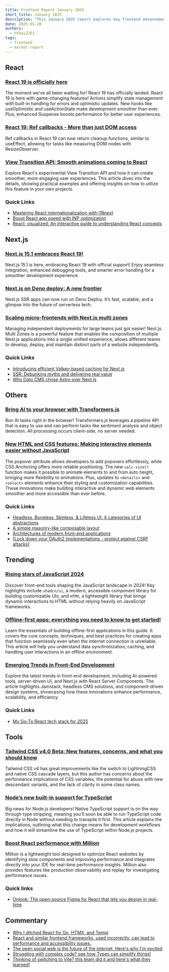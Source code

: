 ```yaml
---
title: Frontend Report January 2025
short_title: January 2025
description: "This January 2025 report explores key frontend advancements, including React 19's Actions, Next.js 15.1's Deno Deploy support, and innovative tools like Transformers.js for AI. Discover trending technologies, best practices, and expert commentary shaping the future of frontend development."
date: 2025-01-20
authors:
  - hthai2201
tags:
  - frontend
  - market-report
---
```


## React

### [React 19 is officially here](https://react.dev/blog/2024/12/05/react-19)

The moment we've all been waiting for! React 19 has officially landed. React 19 is here with game-changing features! Actions simplify state management with built-in handling for errors and optimistic updates. New hooks like useOptimistic and useActionState make development smoother than ever. Plus, enhanced Suspense boosts performance for better user experiences.

### [React 19: Ref callbacks - More than just DOM access](https://tkdodo.eu/blog/ref-callbacks-react-19-and-the-compiler)

Ref callbacks in React 19 can now return cleanup functions, similar to useEffect, allowing for tasks like measuring DOM nodes with ResizeObserver.

### [View Transition API: Smooth animations coming to React](https://motion.dev/blog/reacts-experimental-view-transition-api)

Explore React's experimental View Transition API and how it can create smoother, more engaging user experiences. This article dives into the details, showing practical examples and offering insights on how to utilize this feature in your own projects.

### Quick Links

- [Mastering React internationalization with i18next](https://lingual.dev/blog/getting-more-out-of-i18next-in-react/)
- [Boost React app speed with INP optimization](https://kurtextrem.de/posts/improve-inp-react)
- [React, visualized: An interactive guide to understanding React concepts](https://react.gg/visualized)

## Next.js

### [Next.js 15.1 embraces React 19!](https://nextjs.org/blog/next-15-1)

Next.js 15.1 is here, embracing React 19 with official support! Enjoy seamless integration, enhanced debugging tools, and smarter error handling for a smoother development experience.

### [Next.js on Deno deploy: A new frontier](https://deno.com/blog/nextjs-on-deno-deploy)

Next.js SSR apps can now run on Deno Deploy. It’s fast, scalable, and a glimpse into the future of serverless tech.

### [Scaling micro-frontends with Next.js multi zones](https://techhub.iodigital.com/articles/building-scalable-micro-frontends-with-next-js-multi-zones)

Managing independent deployments for large teams just got easier! Next.js Multi Zones is a powerful feature that enables the composition of multiple Next.js applications into a single unified experience, allows different teams to develop, deploy, and maintain distinct parts of a website independently.

### Quick Links

- [Introducing efficient Valkey-based caching for Next.js](https://blog.platformatic.dev/introducing-efficient-valkey-based-caching-for-nextjs)
- [SSR: Debunking myths and delivering real value](https://t3.gg/blog/post/ssr-is-not-expensive)
- [Why Dato CMS chose Astro over Next.js](https://www.datocms.com/blog/why-we-switched-to-astro)

## Others

### [Bring AI to your browser with Transformers.js](https://www.raymondcamden.com/2024/12/03/using-transformersjs-for-ai-in-the-browser)

Run AI tasks right in the browser! Transformers.js leverages a pipeline API that is easy to use and can perform tasks like sentiment analysis and object detection. All processing occurs client-side, no server needed.

### [New HTML and CSS features: Making interactive elements easier without JavaScript](https://zeroheight.com/blog/the-lowdown-on-dropdowns-in-html-css/)

The popover attribute allows developers to add popovers effortlessly, while CSS Anchoring offers more reliable positioning. The new `calc-size()` function makes it possible to animate elements to and from auto height, bringing more flexibility to animations. Plus, updates to `<details>` and `<select>` elements enhance their styling and customization capabilities. These innovations make building interactive and dynamic web elements smoother and more accessible than ever before.

### Quick Links

- [Headless, Boneless, Skinless, & Lifeless UI: 4 categories of UI abstractions](https://nerdy.dev/headless-boneless-and-skinless-ui)
- [A simple masonry-like composable layout](https://piccalil.li/blog/a-simple-masonry-like-composable-layout)
- [Architectures of modern front-end applications](https://blog.meetbrackets.com/architectures-of-modern-front-end-applications-8859dfe6c12e)
- [[Lock down your OAuth2 implementations - protect against CSRF attacks](https://auth0.com/blog/prevent-csrf-attacks-in-oauth-2-implementations)]

## Trending

### [Rising stars of JavaScript 2024](https://risingstars.js.org/2024/en)

Discover front-end tools shaping the JavaScript landscape in 2024! Key highlights include `shadcn/ui`, a modern, accessible component library for building customizable UIs, and `HTMX`, a lightweight library that brings dynamic interactions to HTML without relying heavily on JavaScript frameworks.

### [Offline-first apps: everything you need to know to get started!](http://devstarterpacks.com/blog/what-every-developer-should-know-about-offline-first-apps)

Learn the essentials of building offline-first applications in this guide. It covers the core concepts, techniques, and best practices for creating apps that function seamlessly even when the internet connection is unreliable. This article will help you understand data synchronization, caching, and handling user interactions in an offline environment.

### [Emerging Trends in Front-End Development](https://dev.to/aneeqakhan/the-future-of-front-end-development-3gea)

Explore the latest trends in front-end development, including AI-powered tools, server-driven UI, and Next.js with React Server Components. The article highlights Jamstack, headless CMS solutions, and component-driven design systems, showcasing how these innovations enhance performance, scalability, and efficiency.

### Quick Links

- [My Go-To React tech stack for 2025](https://www.robinwieruch.de/react-tech-stack/)

## Tools

### [Tailwind CSS v4.0 Beta: New features, concerns, and what you should know](https://nmn.sh/blog/2024-11-30-thoughts-on-tailwind-4)

Tailwind CSS v4 has great improvements like the switch to LightningCSS and native CSS cascade layers, but this author has concerns about the performance implications of CSS variables, the potential for abuse with new descendant variants, and the lack of clarity in some class names.

### [Node’s new built-in support for TypeScript](https://2ality.com/2025/01/nodejs-strip-type.html)

Big news for Node.js developers! Native TypeScript support is on the way through type stripping, meaning you'll soon be able to run TypeScript code directly in Node without needing to transpile it first. This article explains the implications, outlining what this change means for development workflows and how it will streamline the use of TypeScript within Node.js projects.

### [Boost React performance with Million](https://million.dev/)

Million is a lightweight tool designed to optimize React websites by identifying slow components and improving performance and integrates directly into your IDE for real-time performance insights. Million also provides features like production observability and replay for investigating performance issues.

### Quick links

- [Onlook: The open-source Figma for React that lets you design in real-time](https://onlook.dev)

## Commentary

- [Why I ditched React for Go, HTMX, and Templ](https://blog.erodriguez.de/dependency-management-fatigue-or-why-i-forever-ditched-react-for-go-htmx-templ)
- [React and similar frontend frameworks, used incorrectly, can lead to performance and accessibility issues.](https://infrequently.org/2024/11/if-not-react-then-what)
- [The open social web is the future of the internet. Here's why I'm excited](https://werd.io/2024/the-open-social-web-is-the-future-of-the-internet)
- [Struggling with complex code? see how Types can simplify things!](https://mayhul.com/posts/type-driven-design)
- [Thinking of switching to Vite? this team did it and here's what they learned!](https://neon.tech/blog/from-webpack-to-vite)

